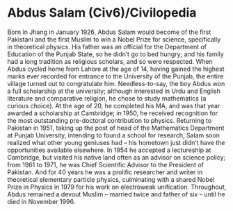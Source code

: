 # Abdus Salam (Civ6)/Civilopedia

Born in Jhang in January 1926, Abdus Salam would become of the first Pakistani and the first Muslim to win a Nobel Prize for science, specifically in theoretical physics. His father was an official for the Department of Education of the Punjab State, so he didn’t go to bed hungry; and his family had a long tradition as religious scholars, and so were respected. When Abdus cycled home from Lahore at the age of 14, having gained the highest marks ever recorded for entrance to the University of the Punjab, the entire village turned out to congratulate him.
Needless-to-say, the boy Abdus won a full scholarship at the university; although interested in Urdu and English literature and comparative religion, he chose to study mathematics (a curious choice). At the age of 20, he completed his MA, and was that year awarded a scholarship at Cambridge; in 1950, he received recognition for the most outstanding pre-doctoral contribution to physics.
Returning to Pakistan in 1951, taking up the post of head of the Mathematics Department at Punjab University, intending to found a school for research, Salam soon realized what other young geniuses had – his hometown just didn’t have the opportunities available elsewhere. In 1954 he accepted a lectureship at Cambridge, but visited his native land often as an advisor on science policy; from 1961 to 1971, he was Chief Scientific Advisor to the President of Pakistan. And for 40 years he was a prolific researcher and writer in theoretical elementary particle physics, culminating with a shared Nobel Prize in Physics in 1979 for his work on electroweak unification. Throughout, Abdus remained a devout Muslim – married twice and father of six – until he died in November 1996.